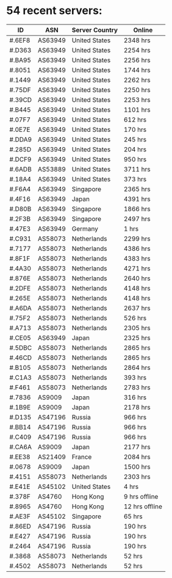 # 54 recent servers:

| ID | ASN | Server Country | Online |
| ------ | ------ | ------ | ------ |
| #.6EF8 | AS63949 | United States | 2348 hrs |
| #.D363 | AS63949 | United States | 2254 hrs |
| #.BA95 | AS63949 | United States | 2256 hrs |
| #.8051 | AS63949 | United States | 1744 hrs |
| #.1449 | AS63949 | United States | 2262 hrs |
| #.75DF | AS63949 | United States | 2250 hrs |
| #.39CD | AS63949 | United States | 2253 hrs |
| #.B445 | AS63949 | United States | 1101 hrs |
| #.07F7 | AS63949 | United States | 612 hrs |
| #.0E7E | AS63949 | United States | 170 hrs |
| #.DDA9 | AS63949 | United States | 245 hrs |
| #.285D | AS63949 | United States | 204 hrs |
| #.DCF9 | AS63949 | United States | 950 hrs |
| #.6ADB | AS53889 | United States | 3711 hrs |
| #.18A4 | AS63949 | United States | 373 hrs |
| #.F6A4 | AS63949 | Singapore | 2365 hrs |
| #.4F16 | AS63949 | Japan | 4391 hrs |
| #.D80B | AS63949 | Singapore | 1866 hrs |
| #.2F3B | AS63949 | Singapore | 2497 hrs |
| #.47E3 | AS63949 | Germany | 1 hrs |
| #.C931 | AS58073 | Netherlands | 2299 hrs |
| #.7177 | AS58073 | Netherlands | 4386 hrs |
| #.8F1F | AS58073 | Netherlands | 4383 hrs |
| #.4A30 | AS58073 | Netherlands | 4271 hrs |
| #.876E | AS58073 | Netherlands | 2640 hrs |
| #.2DFE | AS58073 | Netherlands | 4148 hrs |
| #.265E | AS58073 | Netherlands | 4148 hrs |
| #.A6DA | AS58073 | Netherlands | 2637 hrs |
| #.75F2 | AS58073 | Netherlands | 526 hrs |
| #.A713 | AS58073 | Netherlands | 2305 hrs |
| #.CE05 | AS63949 | Japan | 2325 hrs |
| #.5DBC | AS58073 | Netherlands | 2865 hrs |
| #.46CD | AS58073 | Netherlands | 2865 hrs |
| #.B105 | AS58073 | Netherlands | 2864 hrs |
| #.C1A3 | AS58073 | Netherlands | 393 hrs |
| #.F461 | AS58073 | Netherlands | 2783 hrs |
| #.7836 | AS9009 | Japan | 316 hrs |
| #.1B9E | AS9009 | Japan | 2178 hrs |
| #.D135 | AS47196 | Russia | 966 hrs |
| #.BB14 | AS47196 | Russia | 966 hrs |
| #.C409 | AS47196 | Russia | 966 hrs |
| #.CA6A | AS9009 | Japan | 2177 hrs |
| #.EE38 | AS21409 | France | 2084 hrs |
| #.0678 | AS9009 | Japan | 1500 hrs |
| #.4151 | AS58073 | Netherlands | 2303 hrs |
| #.E41E | AS45102 | United States | 4 hrs |
| #.378F | AS4760 | Hong Kong | 9 hrs offline |
| #.8965 | AS4760 | Hong Kong | 12 hrs offline |
| #.AE3F | AS45102 | Singapore | 65 hrs |
| #.86ED | AS47196 | Russia | 190 hrs |
| #.E427 | AS47196 | Russia | 190 hrs |
| #.2464 | AS47196 | Russia | 190 hrs |
| #.3868 | AS58073 | Netherlands | 52 hrs |
| #.4502 | AS58073 | Netherlands | 52 hrs |

